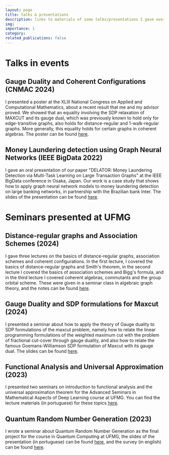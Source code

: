 ```yaml
---
layout: page
title: talks & presentations
description: links to materials of some talks/presentations I gave over the years.
img: 
importance: 1
category:
related_publications: false
---
```

# Talks in events

## Gauge Duality and Coherent Configurations (CNMAC 2024)
I presented a poster at the XLIII National Congress on Applied and Computational Mathematics, about a recent result that me and my advisor proved. We showed that an equality involving the SDP relaxation of MAXCUT and its gauge dual, which was previously known to hold only for edge-transitive graphs, also holds for distance-regular and 1-walk-regular graphs. More generally, this equality holds for certain graphs in coherent algebras. The poster can be found [here](https://henriqueassumpcao.github.io/assets/pdf/CNMAC_POSTER.pdf).

## Money Laundering detection using Graph Neural Networks (IEEE BigData 2022)
I gave an oral presentation of our paper "DELATOR: Money Laundering Detection via Multi-Task Learning on
Large Transaction Graphs" at the IEEE BigData conference in Osaka, Japan. Our work is a case study that shows how to apply graph neural network models to money laundering detection on large banking networks, in partnership with the Brazilian bank Inter. The slides of the presentation can be found [here](https://henriqueassumpcao.github.io/assets/pdf/DELATOR_SLIDES_IEEE.pdf).


# Seminars presented at UFMG
## Distance-regular graphs and Association Schemes (2024)

I gave three lectures on the basics of distance-regular graphs, association schemes and coherent configurations. In the first lecture, I covered the basics of distance-regular graphs and Smith's theorem, in the second lecture I covered the basics of association schemes and Bigg's formula, and in the third lecture I covered coherent algebras, commutants and the group orbital scheme. These were given in a seminar class in algebraic graph theory, and the notes can be found [here](https://henriqueassumpcao.github.io/assets/pdf/AGT_NOTES.pdf).

## Gauge Duality and SDP formulations for Maxcut (2024)

I presented a seminar about how to apply the theory of Gauge duality to SDP formulations of the maxcut problem, namely how to relate the linear programming formulations of the weighted maximum cut with the problem of fractional cut-cover through gauge duality, and also how to relate the famous Goemans-Williamson SDP formulation of Maxcut with its gauge dual. The slides can be found [here](https://henriqueassumpcao.github.io/assets/pdf/GaugeDuality_and_Maxcut.pdf).

## Functional Analysis and Universal Approximation (2023)

I presented two seminars on introduction to functional analysis and the universal approximation theorem for the Advanced Seminars in Mathematical Aspects of Deep Learning course at UFMG. You can find the lecture materials (in portuguese) for these topics [here](https://drive.google.com/drive/folders/1AlaN2gyuSPyIgcIktM95C292D1FRuqDg).

## Quantum Random Number Generation (2023)

I wrote a seminar about Quantum Random Number Generation as the final project for the course in Quantum Computing at UFMG, the slides of the presentation (in portuguese) can be found [here](https://henriqueassumpcao.github.io/assets/pdf/qrng_slides.pdf), and the survey (in english) can be found [here](https://henriqueassumpcao.github.io/assets/pdf/qrng_survey.pdf).